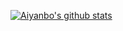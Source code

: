 [![Aiyanbo's github stats](https://github-profile-trophy.vercel.app/?username=aiyanbo&margin-w=25)](https://github.com/aiyanbo)
